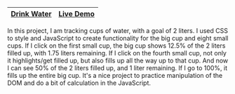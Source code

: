 | [Drink Water]() | [Live Demo](https://lana-20.github.io/drink-water/) |
|----|----|

In this project, I am tracking cups of water, with a goal of 2 liters.
I used CSS to style and JavaScript to create functionality for the big cup and eight small cups.
If I click on the first small cup, the big cup shows 12.5% of the 2 liters filled up, with 1.75 liters remaining.
If I click on the fourth small cup, not only it highlights/get filled up, but also fills up all the way up to that cup.
And now I can see 50% of the 2 liters filled up, and 1 liter remaining. If I go to 100%, it fills up the entire big cup.
It's a nice project to practice manipulation of the DOM and do a bit of calculation in the JavaScript.
